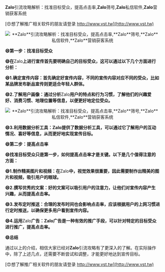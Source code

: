 **Zalo**引流攻略解析：找准目标受众，提高点击率,**Zalo**筛号,**Zalo**私信软件,**Zalo**营销获客系统

[😍想了解推广相关软件的朋友请登录 http://www.vst.tw](http://www.vst.tw)

 <center><img src="https://vst.tw/MP4/tuiguang/png/4.png" alt="**Zalo**引流攻略解析：找准目标受众，提高点击率,**Zalo**筛号,**Zalo**私信软件,**Zalo**营销获客系统"></center>

**😄第一步：找准目标受众**

**😄在**Zalo**上进行宣传首先要明确自己的目标受众，这可以通过以下几个方面进行分析：**

**😄1.确定宣传内容：首先确定好宣传内容，不同的宣传内容对应不同的受众，比如某品牌发布新品宣传则更适合年轻人群体。**

**😄2.了解用户画像：通过分析**Zalo**用户的特点和行为习惯，了解他们的兴趣爱好、消费习惯、地理位置等信息，以便更好地定位受众。**

 <center><img src="https://vst.tw/MP4/tuiguang/png/0.png" alt="**Zalo**引流攻略解析：找准目标受众，提高点击率,**Zalo**筛号,**Zalo**私信软件,**Zalo**营销获客系统"></center>

**😄3.利用数据分析工具：**Zalo**提供了数据分析工具，可以通过它了解用户的互动情况、喜好等信息，从而更好地实现宣传目标。**

**😄第二步：提高点击率**

**😄找准目标受众只是第一步，如何提高点击率才是关键。以下是几个值得注意的方面：**

**😄1.制作精美图片和视频：在**Zalo**中，视觉效果很重要，因此需要制作出精美的图片和视频，吸引用户的眼球。**

**😄2.撰写优秀的文案：好的文案可以吸引用户的注意力，让他们对宣传内容产生兴趣，从而提高点击率。**

**😄3.发布定时推送：合理的发布时间也会影响点击率，应该根据用户的上网习惯进行定时推送，以确保更多用户看到宣传内容。**

**😄4.运用**Zalo**广告：**Zalo**广告是一种有效的推广手段，可以针对特定的目标受众进行推广，提高点击率。**

**😄总结**

通过以上的介绍，相信大家已经对**Zalo**引流攻略有了更深入的了解。在实际操作中，除了上述几点，还需要不断尝试和调整，才能更好地达到宣传目标。

[😍想了解推广相关软件的朋友请登录 http://www.vst.tw](http://www.vst.tw)



